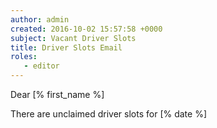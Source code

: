 ```yaml
---
author: admin
created: 2016-10-02 15:57:58 +0000
subject: Vacant Driver Slots
title: Driver Slots Email
roles:
   - editor
---
```


Dear [% first_name %]

There are unclaimed driver slots for [% date %]
